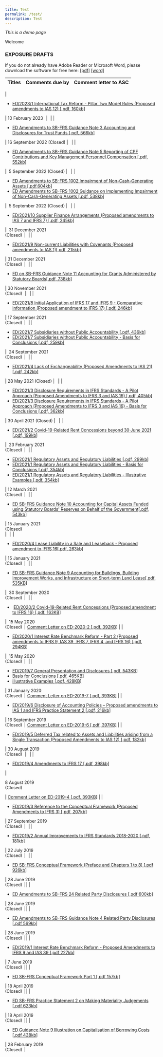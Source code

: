 ```yaml
---
title: Test
permalink: /test/
description: Test
---
```

*This is a demo page*

Welcome

### EXPOSURE DRAFTS

  

If you do not already have Adobe Reader or Microsoft Word, please download the software for free here: [\[pdf\]](http://www.adobe.com/products/acrobat/readstep2.html) [\[word\]](http://www.microsoft.com/downloads/details.aspx?FamilyID=95e24c87-8732-48d5-8689-ab826e7b8fdf&DisplayLang=en)

  

| Titles | Comments due by | Comment letter to ASC |
| --- | --- | --- |
| 
*   [ED/2023/1 International Tax Reform - Pillar Two Model Rules (Proposed amendments to IAS 12) \[.pdf, 160kb\]](https://www.assb.gov.sg/docs/default-source/exposure-draft/iasb-ed-2023-international-tax-reform-pillar-two.pdf)

 | 10 February 2023  |   |
| 

*   [ED Amendments to SB-FRS Guidance Note 3 Accounting and Disclosures for Trust Funds \[.pdf, 566kb\]](https://www.assb.gov.sg/docs/default-source/exposure-draft/ed-amendments-to-sb-frs-guidance-note-3.pdf)

 | 16 September 2022 (Closed) |   |
| 

*   [ED Amendments to SB-FRS Guidance Note 5 Reporting of CPF Contributions and Key Management Personnel Compensation \[.pdf, 552kb\]](https://www.assb.gov.sg/docs/default-source/exposure-draft/ed-amendments-to-sb-frs-guidance-note-5.pdf)

 |  5 September 2022 (Closed) |   |
| 

*   [ED Amendments to SB-FRS 1002 Impairment of Non-Cash-Generating Assets \[.pdf,604kb\]](https://www.assb.gov.sg/docs/default-source/exposure-draft/ed-amendments-to-sb-frs-1002.pdf)
*   [ED Amendments to SB-FRS 1002 Guidance on Implementing Impairment of Non-Cash-Generating Assets \[.pdf, 538kb\]](https://www.assb.gov.sg/docs/default-source/exposure-draft/ed-amendments-to-sb-frs-1002-ig.pdf)

 |  5 September 2022 (Closed) |   |
| 

*   [ED/2021/10 Supplier Finance Arrangements (Proposed amendments to IAS 7 and IFRS 7) \[.pdf, 245kb\]](https://www.assb.gov.sg/docs/default-source/exposure-draft/ed-2021-10-sfa.pdf?sfvrsn=32c54ee6_4 "ED/2021/10 Supplier Finance Arrangements (Proposed amendments to IAS 7 and IFRS 7) [.pdf, 245kb]")

 |  31 December 2021  
(Closed) |   |
| 

*   [ED/2021/9 Non-current Liabilities with Covenants (Proposed amendments to IAS 1)\[.pdf, 215kb\]](https://www.assb.gov.sg/docs/default-source/exposure-draft/ed-2021-9-nclwc.pdf?sfvrsn=97d6d1fb_4 "ED/2021/9 Non-current Liabilities with Covenants (Proposed amendments to IAS 1)[.pdf, 215kb]")

 | 31 December 2021  
(Closed) |   |
| 

*   [ED on SB-FRS Guidance Note 11 Accounting for Grants Administered by Statutory Boards\[.pdf, 738kb\]](https://www.assb.gov.sg/docs/default-source/exposure-draft/ed-to-sb-frs-guidance-note-11.pdf?sfvrsn=ad67b490_4 "ED on SB-FRS Guidance Note 11 Accounting for Grants Administered by Statutory Boards[.pdf, 738kb]")

 | 30 November 2021    
(Closed)  |   |
| 

*   [ED/2021/8 Initial Application of IFRS 17 and IFRS 9 - Comparative Information (Proposed amendment to IFRS 17) \[.pdf, 246kb\]](https://www.assb.gov.sg/docs/default-source/exposure-draft/ed2021-8-initial-app-ifrs17-ifrs9-ci.pdf?sfvrsn=eb9f9491_4 "ED/2021/8 Initial Application of IFRS 17 and IFRS 9 - Comparative Information (Proposed amendment to IFRS 17) [.pdf, 246kb] ")

 | 17 September 2021   
(Closed) |   |
| 

*   [ED/2021/7 Subsidiaries without Public Accountability \[.pdf, 436kb\]](https://www.assb.gov.sg/docs/default-source/exposure-draft/ed2021-7-swpa-d.pdf?sfvrsn=22a1162a_2 "ED/2021/7 Subsidiaries without Public Accountability [.pdf, 436kb]")
*   [ED/2021/7 Subsidiaries without Public Accountability - Basis for Conclusions \[.pdf, 259kb\]](https://www.assb.gov.sg/docs/default-source/exposure-draft/ed2021-7-bc-swpa-d.pdf?sfvrsn=96ef5979_2 "ED/2021/7 Subsidiaries without Public Accountability - Basis for Conclusions [.pdf, 259kb]")

 |  24 September 2021  
(Closed) |   |
| 

*   [ED/2021/4 Lack of Exchangeability (Proposed Amendments to IAS 21) \[.pdf, 242kb\]](https://www.assb.gov.sg/docs/default-source/exposure-draft/ed2021-4-lack-of-exchangeability-ias-21.pdf?sfvrsn=ff408497_2 "ED/2021/4 Lack of Exchangeability (Proposed Amendments to IAS 21) [.pdf, 242kb]")

 | 28 May 2021 (Closed) |   |
| 

*   [ED/2021/3 Disclosure Requirements in IFRS Standards - A Pilot Approach (Proposed Amendments to IFRS 3 and IAS 19) \[.pdf, 405kb\]](https://www.assb.gov.sg/docs/default-source/exposure-draft/ed2021-3-di-tslr-pdf_safe.pdf?sfvrsn=84215882_2 "ED/2021/3 Disclosure Requirements in IFRS Standards - A Pilot Approach (Proposed Amendments to IFRS 3 and IAS 19) [.pdf, 405kb]")
*   [ED/2021/3 Disclosure Requirements in IFRS Standards - A Pilot Approach (Proposed Amendments to IFRS 3 and IAS 19) - Basis for Conclusions \[.pdf, 362kb\]](https://www.assb.gov.sg/docs/default-source/exposure-draft/ed2021-3-bc-di-tslr-pdf_safe.pdf?sfvrsn=c800933c_2 "ED/2021/3 Disclosure Requirements in IFRS Standards - A Pilot Approach (Proposed Amendments to IFRS 3 and IAS 19) - Basis for Conclusions [.pdf, 362kb]")

 | 30 April 2021 (Closed) |   |
| 

*   [ED/2021/2 Covid-19-Related Rent Concessions beyond 30 June 2021 \[.pdf, 199kb\]](https://www.assb.gov.sg/docs/default-source/default-document-library/ed-rent-concessions-beyond-30-june-2021.pdf?sfvrsn=5c9323de_2 "ED/2021/2 Covid-19-Related Rent Concessions beyond 30 June 2021 [.pdf, 199kb]")

 |  23 February 2021   
(Closed) |   |
| 

*   [ED/2021/1 Regulatory Assets and Regulatory Liabilities \[.pdf, 299kb\]](https://www.assb.gov.sg/docs/default-source/exposure-draft/ed-regulatory-assets-and-regulatory-liabilities.pdf?sfvrsn=26be6a0c_2 "ED Regulatory Assets and Regulatory Liabilities [.pdf, 299kb]")
*   [ED/2021/1 Regulatory Assets and Regulatory Liabilities - Basis for Conclusions \[.pdf, 354kb\]](https://www.assb.gov.sg/docs/default-source/exposure-draft/ed-basis-for-conclusions.pdf?sfvrsn=d55ddcd_2 "ED Regulatory Assets and Regulatory Liabilities - Basis for Conclusions [.pdf, 354kb]")
*   [ED/2021/1 Regulatory Assets and Regulatory Liabilities - Illustrative Examples \[.pdf, 354kb\]](https://www.assb.gov.sg/docs/default-source/exposure-draft/ed-illustrative-examples.pdf?sfvrsn=b98741d8_2 "ED Regulatory Assets and Regulatory Liabilities - Illustrative Examples [.pdf, 354kb]")

 | 12 March 2021    
(Closed) |   |
| 

*   [ED SB-FRS Guidance Note 10 Accounting for Capital Assets Funded using Statutory Boards' Reserves on Behalf of the Government\[.pdf, 543kb\]](https://www.assb.gov.sg/docs/default-source/exposure-draft/ed-on-sb-frs-guidance-note-10.pdf?sfvrsn=4ffe24a5_2 "ED on SB-FRS Guidance Note 10 Accounting for Capital Assets Funded using Statutory Boards' Reserves on Behalf of the Government[.pdf, 543kb]")

 | 15 January 2021  
(Closed)  
 |   |
| 

*   [ED/2020/4 Lease Liability in a Sale and Leaseback - Proposed amendment to IFRS 16\[.pdf, 263kb\]](https://www.assb.gov.sg/docs/default-source/default-document-library/ed-lease-liability-in-a-sale-or-leaseback.pdf?sfvrsn=c16ef5a5_0 "ED/2020/4 Lease Liability in a Sale and Leaseback - Proposed amendment to IFRS 16[.pdf, 263kb]")

 | 15 January 2021    
(Closed) |   |
| 

*   [ED SB-FRS Guidance Note 9 Accounting for Buildings, Building Improvement Works, and Infrastructure on Short-term Land Lease\[.pdf, 535KB\]](https://www.assb.gov.sg/docs/default-source/exposure-draft/ed-on-sb-frs-guidance-note-9.pdf?sfvrsn=eefa2d82_2 "ED SB-FRS Guidance Note 9 Accounting for Buildings, Building Improvement Works, and Infrastructure on Short-term Land Lease[.pdf, 535KB] ")

 |  30 September 2020   
(Closed) |   |
| 

*    [ED/2020/2 Covid-19-Related Rent Concessions (Proposed amendment to IFRS 16) \[.pdf, 163KB\]](https://www.assb.gov.sg/docs/default-source/exposure-draft/ed-covid-19-related-rent-concessions.pdf?sfvrsn=26116b7_2 "ED/2020/2 Covid-19-Related Rent Concessions (Proposed amendment to IFRS 16) [.pdf, 163KB]")

 |  15 May 2020  
(Closed) |  [Comment Letter on ED-2020-2 \[.pdf, 392KB\]](https://www.assb.gov.sg/docs/default-source/exposure-draft/comment-letter-to-iasb-on-ed-2020-2.pdf?sfvrsn=610a2a98_2 "Comment Letter on ED-2020-2 [.pdf, 392KB]") |
| 

*   [ED/2020/1 Interest Rate Benchmark Reform - Part 2 (Proposed amendments to IFRS 9, IAS 39, IFRS 7, IFRS 4, and IFRS 16) \[.pdf, 294KB\]](https://www.assb.gov.sg/docs/default-source/exposure-draft/ibor2ed2020-pdf_safe.pdf?sfvrsn=3e6da5a6_2 "ED/2020/1 Interest Rate Benchmark Reform - Part 2 (Proposed amendments to IFRS 9, IAS 39, IFRS 7, IFRS 4, and IFRS 16) [.pdf, 294KB]") 

 |  15 May 2020   
(Closed) |   |
| 

*   [ED/2019/7 General Presentation and Disclosures \[.pdf, 543KB\]](https://www.assb.gov.sg/docs/default-source/exposure-draft/ed-general-presentation-disclosures.pdf?sfvrsn=bd91001f_2 "ED/2019/7 General Presentation and Disclosures [.pdf, 543KB]")
*   [Basis for Conclusions \[.pdf, 465KB\]](https://www.assb.gov.sg/docs/default-source/exposure-draft/ed-basis-for-conclusions-general-presentation-disclosures.pdf?sfvrsn=1267aaa8_2 "Basis for Conclusions [.pdf, 465KB]")
*   [illustrative Examples \[.pdf, 428KB\]](https://www.assb.gov.sg/docs/default-source/exposure-draft/ed-illustrative-examples-general-presentation-disclosures.pdf?sfvrsn=ac73f410_2 "illustrative Examples [.pdf, 428KB]")

 | 31 January 2020  
(Closed) |  [Comment Letter on ED-2019-7 \[.pdf, 393KB\]](https://www.assb.gov.sg/docs/default-source/exposure-draft/comment-letter-to-iasb-on-ed-2019-7.pdf?sfvrsn=94a44a60_2 "Comment Letter to IASB on ED-2019-7 [.pdf, 393KB]") |
| 

*   [ED/2019/6 Disclosure of Accounting Policies – Proposed amendments to IAS 1 and IFRS Practice Statement 2 \[.pdf, 216kb\]](https://www.assb.gov.sg/docs/default-source/exposure-draft/ed-di-accounting-policies-ias-1-ifrs-practice-statement-2-pdf_safe.pdf?sfvrsn=5b13171a_0 "ED/2019/6 Disclosure of Accounting Policies – Proposed amendments to IAS 1 and IFRS Practice Statement 2 [.pdf, 216kb]")

 | 16 September 2019  
(Closed) |  [Comment Letter on ED-2019-6 \[.pdf, 397KB\]](https://www.assb.gov.sg/docs/default-source/exposure-draft/comment-letter-to-iasb-on-ed-2019-6.pdf?sfvrsn=bbe8d10c_2 "Comment Letter on ED-2019-6 [.pdf, 397KB]") |
| 

*   [ED/2019/5 Deferred Tax related to Assets and Liabilities arising from a Single Transaction (Proposed Amendments to IAS 12) \[.pdf, 182kb\]](https://www.assb.gov.sg/docs/default-source/exposure-draft/ed-deferred-tax-related-to-assets-and-liabilities-ias-12-pdf_safe.pdf?sfvrsn=6aaaa58b_0 "ED/2019/5 Deferred Tax related to Assets and Liabilities arising from a Single Transaction (Proposed Amendments to IAS 12) [.pdf, 182kb]")

 | 30 August 2019  
(Closed)  |   |
| 

*   [ED/2019/4 Amendments to IFRS 17 \[.pdf, 398kb\]](https://www.assb.gov.sg/docs/default-source/exposure-draft/ed-amendments-to-ifrs-17-pdf_safe.pdf?sfvrsn=f221d214_0 "ED/2019/4 Amendments to IFRS 17 [.pdf, 398kb]")

 | 

8 August 2019  
(Closed)

 | [Comment Letter on ED-2019-4 \[.pdf, 393KB\]](https://www.assb.gov.sg/docs/default-source/exposure-draft/comment-letter-to-iasb-on-ed-2019-4.pdf?sfvrsn=e819de26_2 "Comment Letter on ED-2019-4 [.pdf, 393KB]") |
| 

*   [ED/2019/3 Reference to the Conceptual Framework (Proposed Amendments to IFRS 3) \[.pdf, 207kb\]](https://www.assb.gov.sg/docs/default-source/exposure-draft/exposure-draft-reference-to-the-conceptual-framework-ifrs-3.pdf?sfvrsn=bfc69530_0 "ED/2019/3 Reference to the Conceptual Framework (Proposed Amendments to IFRS 3) [.pdf, 207kb]")

 | 27 September 2019  
(Closed) |   |
| 

*   [ED/2019/2 Annual Improvements to IFRS Standards 2018-2020 \[.pdf, 181kb\]](https://www.assb.gov.sg/docs/default-source/exposure-draft/ed-annual-improvements-2018-2020-pdf_safe.pdf?sfvrsn=e1eba0b9_0 "ED/2019/2 Annual Improvements to IFRS Standards 2018-2020 [.pdf, 181kb]")

 | 22 July 2019  
(Closed) |   |
| 

*   [ED SB-FRS Conceptual Framework (Preface and Chapters 1 to 8) \[.pdf 926kb\]](https://www.assb.gov.sg/docs/default-source/exposure-draft/ed_sb-frs_conceptual_framework_(preface_and_chapters_1_to_8).pdf?sfvrsn=db5b1e5_2 "ED SB-FRS Conceptual Framework (Preface and Chapters 1 to 8) [.pdf 926kb]")

 | 28 June 2019  
(Closed) |  |
| 

*   [ED Amendments to SB-FRS 24 Related Party Disclosures \[.pdf 600kb\]](https://www.assb.gov.sg/docs/default-source/exposure-draft/ed_sb-frs_24_related_party_disclosures.pdf?sfvrsn=86b562de_2 "ED Amendments to SB-FRS 24 Related Party Disclosures [.pdf 600kb]")

 | 28 June 2019  
(Closed) |  |
| 

*   [ED Amendments to SB-FRS Guidance Note 4 Related Party Disclosures \[.pdf 569kb\]](https://www.assb.gov.sg/docs/default-source/exposure-draft/ed_sb-frs_guidance_note-4_related_party_disclosures.pdf?sfvrsn=4622e55a_2 "ED Amendments to SB-FRS Guidance Note 4 Related Party Disclosures [.pdf 569kb]")

 | 28 June 2019  
(Closed) |  |
| 

*   [ED/2019/1 Interest Rate Benchmark Reform - Proposed Amendments to IFRS 9 and IAS 39 \[.pdf 227kb\]](https://www.assb.gov.sg/docs/default-source/exposure-draft/ed-ibor-reform-may-19.pdf?sfvrsn=4d41add2_2 "ED/2019/1 Interest Rate Benchmark Reform - Proposed Amendments to IFRS 9 and IAS 39 [.pdf 227kb]")

 | 7 June 2019  
(Closed) |  |
| 

*   [ED SB-FRS Conceptual Framework Part 1 \[.pdf 157kb\]](https://www.assb.gov.sg/docs/default-source/exposure-draft/ifrs_ed_conceptual_framework.pdf?sfvrsn=b513ac04_2 "ED SB-FRS Conceptual Framework Part 1 [.pdf 157kb]")

 | 18 April 2019  
(Closed) |  |
| 

*   [ED SB-FRS Practice Statement 2 on Making Materiality Judgements \[.pdf 623kb\]](https://www.assb.gov.sg/docs/default-source/exposure-draft/ed_sb-frs_practice_statement_on_making_materiality_judgements.pdf?sfvrsn=211c9664_2 "ED SB-FRS Practice Statement 2 on Making Materiality Judgements [.pdf 623kb]")

 | 18 April 2019  
(Closed) |  |
| 

*   [ED Guidance Note 9 Illustration on Capitalisation of Borrowing Costs \[.pdf 438kb\]](https://www.assb.gov.sg/docs/default-source/exposure-draft/ed_sb-frs_guidance_note_9_capitalisation_of_borrowing_costs.pdf?sfvrsn=cdb647b5_2 "ED Guidance Note 9 Illustration on Capitalisation of Borrowing Costs [.pdf 438kb]")

 | 28 February 2019  
(Closed) |